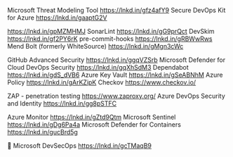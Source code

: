 Microsoft Threat Modeling Tool
https://lnkd.in/gfz4afY9
Secure DevOps Kit for Azure
https://lnkd.in/gaaptG2V

https://lnkd.in/gpMZMHMJ
SonarLint
https://lnkd.in/gG9prQct
DevSkim
https://lnkd.in/gf2PY6rK
pre-commit-hooks
https://lnkd.in/gRBWwRws
Mend Bolt (formerly WhiteSource)
https://lnkd.in/gMgn3cWc
 
GitHub Advanced Security
https://lnkd.in/ggqVZSrb
Microsoft Defender for Cloud DevOps Security
https://lnkd.in/gqXhSdM3
Dependabot
https://lnkd.in/gdS_dVB6
Azure Key Vault
https://lnkd.in/gSeABNhM
Azure Policy
https://lnkd.in/gArKZipK
Checkov
https://www.checkov.io/

ZAP - penetration testing
https://www.zaproxy.org/
Azure DevOps Security and Identity
https://lnkd.in/gg8pSTFC

Azure Monitor
https://lnkd.in/gZtd9Qtm
Microsoft Sentinel
https://lnkd.in/gDg6Pa4a
Microsoft Defender for Containers
https://lnkd.in/gucBrd5g

🔽 Microsoft DevSecOps
https://lnkd.in/gcTMaqB9
